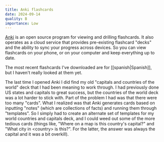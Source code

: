 ```yaml
---
title: Anki flashcards
date: 2024-09-14
quality: B
importance: Low
---
```

 [Anki](https://apps.ankiweb.net/) is an open source program for viewing and drilling flashcards. It also operates as a cloud service that provides pre-existing flashcard "decks" and the ability to sync your progress across devices. So you can view flashcards on your phone, or on your computer and keep everything up to date.

The most recent flashcards I've downloaded are for [[spanish|Spanish]], but I haven't really looked at them yet.

The last time I opened Anki I did find my old "capitals and countries of the world" deck that I had been meaning to work through. I had previously done US states and capitals to great success, but the countries of the world deck was a lot harder to stick with. Part of the problem I had was that there were too many "cards". What I realized was that Anki generates cards based on inputting "notes" (which are collections of facts) and running them through "templates". So I simply had to create an alternate set of templates for my world countries and capitals deck, and I could weed out some of the more tedious cards (things like, "Where on a map is this country's capital?" and "What city in &lt;country&gt; is this?". For the latter, the answer was always the capital and it was a bit overkill).